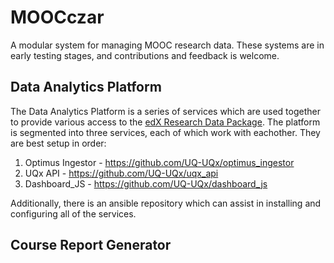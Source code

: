 MOOCczar
========

A modular system for managing MOOC research data.  These systems are in early testing stages, and contributions and feedback is welcome.

Data Analytics Platform
--------

The Data Analytics Platform is a series of services which are used together to provide various access to the <a href="https://edx-wiki.atlassian.net/wiki/display/OA/Research+Data+Package+Details" target="_blank">edX Research Data Package</a>.  The platform is segmented into three services, each of which work with eachother.  They are best setup in order:

1. Optimus Ingestor - https://github.com/UQ-UQx/optimus_ingestor
2. UQx API - https://github.com/UQ-UQx/uqx_api
3. Dashboard_JS - https://github.com/UQ-UQx/dashboard_js

Additionally, there is an ansible repository which can assist in installing and configuring all of the services.

Course Report Generator
--------